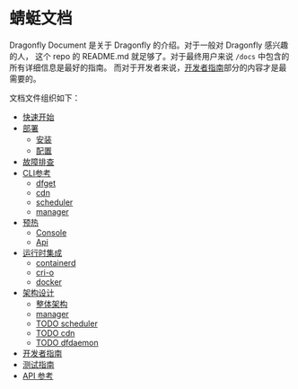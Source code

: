 # 蜻蜓文档

Dragonfly Document 是关于 Dragonfly 的介绍。对于一般对 Dragonfly 感兴趣的人，
这个 repo 的 README.md 就足够了。对于最终用户来说
`/docs` 中包含的所有详细信息是最好的指南。
而对于开发者来说，[开发者指南](developer-guide/developer-guide.md)部分的内容才是最需要的。

文档文件组织如下：

* [快速开始](quick-start.md)
* [部署](deployment/README.md)
  * [安装](deployment/installation)
  * [配置](deployment/configuration)
* [故障排查](troubleshooting/README.md)
* [CLI参考](cli-reference/README.md)
  * [dfget](cli-reference/dfget.md)
  * [cdn](cli-reference/cdn.md)
  * [scheduler](cli-reference/scheduler.md)
  * [manager](cli-reference/manager.md)
* [预热](preheat/README.md)
  * [Console](preheat/console.md)
  * [Api](preheat/api.md)
* [运行时集成](runtime-integration/README.md)
  * [containerd](runtime-integration/containerd/README.md)
  * [cri-o](runtime-integration/cri-o.md)
  * [docker](runtime-integration/docker.md)
* [架构设计](design/README.md)
  * [整体架构](design/architecture.md)
  * [manager](design/manager.md)
  * [TODO scheduler](design/scheduler.md)
  * [TODO cdn](design/cdn.md)
  * [TODO dfdaemon](design/dfdaemon.md)
* [开发者指南](developer-guide/developer-guide.md)
* [测试指南](test-guide/test-guide.md)
* [API 参考](api-reference/api-reference.md)
